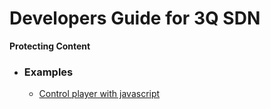 # Developers Guide for 3Q SDN

**Protecting Content**

* ### Examples
    * [Control player with javascript](examples/token-based-distribution.md)